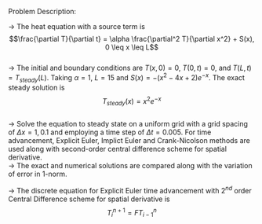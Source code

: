 Problem Description:  

-> The heat equation with a source term is  
$$\frac{\partial T}{\partial t} = \alpha \frac{\partial^2 T}{\partial x^2} + S(x), 0 \leq x \leq L$$  
-> The initial and boundary conditions are $T(x,0) = 0$, $T(0,t) = 0$, and $T(L,t)=T_{steady}(L)$. Taking $\alpha = 1$, $L=15$ and $S(x) = -(x^2-4x +2) e^{-x}$. The exact steady solution is  
$$T_{steady}(x) = x^2 e^{-x}$$  
-> Solve the equation to steady state on a uniform grid with a grid spacing of $\Delta x = 1,0.1$ and employing a time step of $\Delta t =  0.005$. For time advancement, Explicit Euler, Implict Euler and Crank-Nicolson methods are used along with second-order central difference scheme for spatial derivative.  
-> The exact and numerical solutions are compared along with the variation of error in 1-norm.  

-> The discrete equation for Explicit Euler time advancement with $2^{nd}$ order Central Difference scheme for spatial derivative is  
$$T_i^{n+1} = F T_{i-1}^n$$
